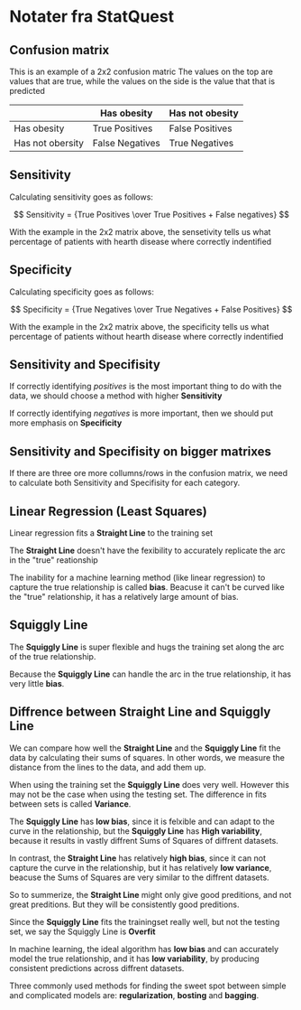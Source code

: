 # Notater fra StatQuest

## Confusion matrix

This is an example of a 2x2 confusion matric
The values on the top are values that are true, while the values on the side is the value that that is predicted

|                  | Has obesity     | Has not obesity |
| ---------------- | --------------- | --------------- |
| Has obesity      | True Positives  | False Positives |
| Has not obersity | False Negatives | True Negatives  |

## Sensitivity

Calculating sensitivity goes as follows:

$$ 
Sensitivity = {True Positives \over 
True Positives + False negatives}
$$

With the example in the 2x2 matrix above, the sensetivity tells us what percentage of patients with hearth disease where correctly indentified

## Specificity

Calculating specificity goes as follows:

$$
Specificity = {True Negatives \over
True Negatives + False Positives}
$$

With the example in the 2x2 matrix above, the specificity tells us what percentage of patients without hearth disease where correctly indentified

## Sensitivity and Specifisity

If correctly identifying *positives* is the most important thing to do with the data, we should choose a method with higher **Sensitivity**

If correctly identifying *negatives* is more important, then we should put more emphasis on **Specificity**

## Sensitivity and Specifisity on bigger matrixes

If there are three ore more collumns/rows in the confusion matrix, we need to calculate both Sensitivity and Specifisity for each category.

## Linear Regression (Least Squares)

Linear regression fits a **Straight Line** to the training set

The **Straight Line** doesn't have the fexibility to accurately replicate the arc in the "true" reationship

The inability for a machine learning method (like linear regression) to capture the true relationship is called **bias**. Beacuse it can't be curved like the "true" relationship, it has a relatively large amount of bias.

## Squiggly Line

The **Squiggly Line** is super flexible and hugs the training set along the arc of the true relationship.

Because the **Squiggly Line** can handle the arc in the true relationship, it has very little **bias**.

## Diffrence between Straight Line and Squiggly Line

We can compare how well the **Straight Line** and the **Squiggly Line** fit the data by calculating their sums of squares. In other words, we measure the distance from the lines to the data, and add them up.

When using the training set the **Squiggly Line** does very well. However this may not be the case when using the testing set. The difference in fits between sets is called **Variance**.

The **Squiggly Line** has **low bias**, since it is felxible and can adapt to the curve in the relationship, but the **Squiggly Line** has **High variability**, because it results in vastly diffrent Sums of Squares of diffrent datasets.  

In contrast, the **Straight Line** has relatively **high bias**, since it can not capture the curve in the relationship, but it has relatively **low variance**, beacuse the Sums of Squares are very similar to the diffrent datasets.

So to summerize, the **Straight Line** might only give good preditions, and not great preditions. But they will be consistently good preditions.

Since the **Squiggly Line** fits the trainingset really well, but not the testing set, we say the Squiggly Line is **Overfit**

In machine learning, the ideal algorithm has **low bias** and can accurately model the true relationship, and it has **low variability**, by producing consistent predictions across diffrent datasets.

Three commonly used methods for finding the sweet spot between simple and complicated models are: **regularization**, **bosting** and **bagging**.



